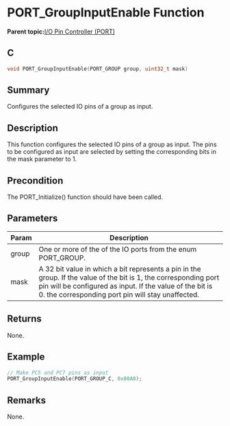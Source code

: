 # PORT\_GroupInputEnable Function

**Parent topic:**[I/O Pin Controller \(PORT\)](GUID-7F443A35-9F1B-49DE-B591-83F974FA576B.md)

## C

```c
void PORT_GroupInputEnable(PORT_GROUP group, uint32_t mask)
```

## Summary

Configures the selected IO pins of a group as input.

## Description

This function configures the selected IO pins of a group as input. The pins<br />to be configured as input are selected by setting the corresponding bits in<br />the mask parameter to 1.

## Precondition

The PORT\_Initialize\(\) function should have been called.

## Parameters

|Param|Description|
|-----|-----------|
|group|One or more of the of the IO ports from the enum PORT\_GROUP.|
|mask|A 32 bit value in which a bit represents a pin in the group. If the value of the bit is 1, the corresponding port pin will be configured as input. If the value of the bit is 0. the corresponding port pin will stay unaffected.|

## Returns

None.

## Example

```c
// Make PC5 and PC7 pins as input
PORT_GroupInputEnable(PORT_GROUP_C, 0x00A0);

```

## Remarks

None.

